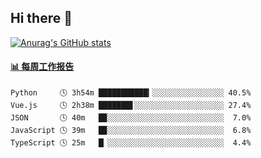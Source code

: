 ## Hi there 👋

[![Anurag's GitHub stats](https://github-readme-stats-orilights.vercel.app/api?username=orilights)](https://github.com/anuraghazra/github-readme-stats)

<!--
**OriLight152/OriLight152** is a ✨ _special_ ✨ repository because its `README.md` (this file) appears on your GitHub profile.

Here are some ideas to get you started:

- 🔭 I’m currently working on ...
- 🌱 I’m currently learning ...
- 👯 I’m looking to collaborate on ...
- 🤔 I’m looking for help with ...
- 💬 Ask me about ...
- 📫 How to reach me: ...
- 😄 Pronouns: ...
- ⚡ Fun fact: ...
-->

<!-- waka-box start -->
#### <a href="https://gist.github.com/92c8d5b388768c10efcba86e82b7c4fb" target="_blank">📊 每周工作报告</a>
```text
Python     🕓 3h54m ███████████▎░░░░░░░░░░░░░░░░ 40.5%
Vue.js     🕓 2h38m ███████▋░░░░░░░░░░░░░░░░░░░░ 27.4%
JSON       🕓 40m   █▉░░░░░░░░░░░░░░░░░░░░░░░░░░  7.0%
JavaScript 🕓 39m   █▉░░░░░░░░░░░░░░░░░░░░░░░░░░  6.8%
TypeScript 🕓 25m   █▏░░░░░░░░░░░░░░░░░░░░░░░░░░  4.4%
```
<!-- Powered by https://github.com/journey-ad/waka-box-go . -->
<!-- waka-box end -->
